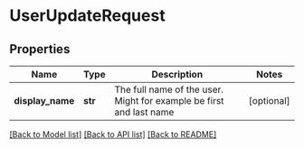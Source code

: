 # UserUpdateRequest

## Properties
Name | Type | Description | Notes
------------ | ------------- | ------------- | -------------
**display_name** | **str** | The full name of the user. Might for example be first and last name | [optional] 

[[Back to Model list]](../README.md#documentation-for-models) [[Back to API list]](../README.md#documentation-for-api-endpoints) [[Back to README]](../README.md)

